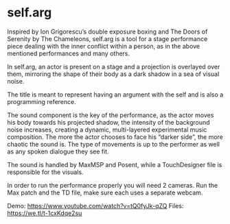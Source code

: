 # self.arg

Inspired by Ion Grigorescu’s double exposure boxing and The Doors of Serenity by The Chameleons, self.arg is a tool for a stage performance piece dealing with the inner conflict within a person, as in the above mentioned performances and many others.

In self.arg, an actor is present on a stage and a projection is overlayed over them, mirroring the shape of their body as a dark shadow in a sea of visual noise. 

The title is meant to represent having an argument with the self and is also a programming reference.

The sound component is the key of the performance, as the actor moves his body towards his projected shadow, the intensity of the background noise increases, creating a dynamic, multi-layered experimental music composition. The more the actor chooses to face his “darker side”, the more chaotic the sound is. The type of movements is up to the performer as well as any spoken dialogue they see fit. 

The sound is handled by MaxMSP and Posent, while a TouchDesigner file is responsible for the visuals. 

In order to run the performance properly you will need 2 cameras. Run the Max patch and the TD file, make sure each uses a separate webcam.

Demo: https://www.youtube.com/watch?v=tQ0fyJk-qZQ
Files: https://we.tl/t-1cxKdqe2su
